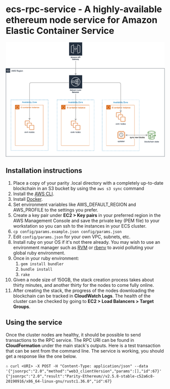 # ecs-rpc-service - A highly-available ethereum node service for Amazon Elastic Container Service

![Architectural diagram](https://github.com/blockscale/ecs-rpc-service/raw/master/doc/images/architectural_diagram.png "Architectural diagram")

## Installation instructions

1.  Place a copy of your parity .local directory with a completely up-to-date blockchain in an S3 bucket by using the
    `aws s3 sync` command
2.  Install the [AWS CLI](https://docs.aws.amazon.com/cli/latest/userguide/cli-chap-install.html).
3.  Install [Docker](https://www.docker.com/).
4.  Set environment variables like AWS_DEFAULT_REGION and AWS_PROFILE to the settings you prefer.
5.  Create a key pair under **EC2 > Key pairs** in your preferred region in the AWS Management Console and save the
    private key (PEM file) to your workstation so you can ssh to the instances in your ECS cluster.
6.  `cp config/params.example.json config/params.json`
7.  Edit `config/params.json` for your own VPC, subnets, etc.
8.  Install ruby on your OS if it's not there already. You may wish to use an environment manager such as
    [RVM](https://rvm.io/) or [rbenv](https://github.com/rbenv/rbenv) to avoid polluting your global ruby environment.
9.  Once in your ruby environment:
    1. `gem install bundler`
    2. `bundle install`
    3. `rake`
10. Given a node size of 150GB, the stack creation process takes about thirty minutes, and another thirty for the nodes
    to come fully online.
11. After creating the stack, the progress of the nodes downloading the blockchain can be tracked in **CloudWatch Logs**.
    The health of the cluster can be checked by going to **EC2 > Load Balancers > Target Groups**.
    
## Using the service    
    
Once the cluster nodes are healthy, it should be possible to send transactions to the RPC service. The RPC URI can be
found in **CloudFormation** under the main stack's outputs. Here is a test transaction that can be sent from the
command line. The service is working, you should get a response like the one below.

```
∴ curl <URI> -X POST -H "Content-Type: application/json" --data '{"jsonrpc":"2.0","method":"web3_clientVersion","params":[],"id":67}'
{"jsonrpc":"2.0","result":"Parity-Ethereum//v2.5.8-stable-c52a6c8-20190916/x86_64-linux-gnu/rustc1.36.0","id":67}
```
